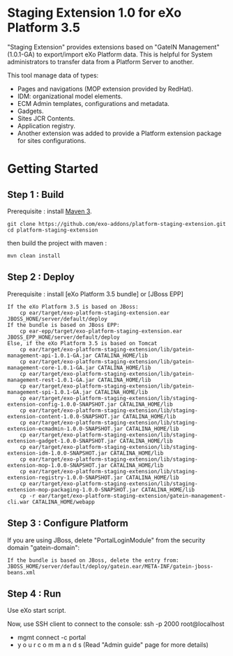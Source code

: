 Staging Extension 1.0
for
eXo Platform 3.5
===================

"Staging Extension" provides extensions based on "GateIN Management" (1.0.1-GA) to export/import eXo Platform data. This is helpful for System administrators to transfer data from a Platform Server to another.

This tool manage data of types:
* Pages and navigations (MOP extension provided by RedHat).
* IDM: organizational model elements.
* ECM Admin templates, configurations and metadata.
* Gadgets.
* Sites JCR Contents.
* Application registry.
* Another extension was added to provide a Platform extension package for sites configurations.

Getting Started
===============

Step 1 :  Build 
----------------

Prerequisite : install [Maven 3](http://maven.apache.org/download.html).

    git clone https://github.com/exo-addons/platform-staging-extension.git
    cd platform-staging-extension

then build the project with maven :

    mvn clean install

Step 2 : Deploy 
---------------

Prerequisite : install [eXo Platform 3.5 bundle] or [JBoss EPP]

	If the eXo Platform 3.5 is based on JBoss:
		cp ear/target/exo-platform-staging-extension.ear JBOSS_HONE/server/default/deploy
	If the bundle is based on JBoss EPP:
		cp ear-epp/target/exo-platform-staging-extension.ear JBOSS_EPP_HONE/server/default/deploy
	Else, if the eXo Platform 3.5 is based on Tomcat
		cp ear/target/exo-platform-staging-extension/lib/gatein-management-api-1.0.1-GA.jar CATALINA_HOME/lib
		cp ear/target/exo-platform-staging-extension/lib/gatein-management-core-1.0.1-GA.jar CATALINA_HOME/lib
		cp ear/target/exo-platform-staging-extension/lib/gatein-management-rest-1.0.1-GA.jar CATALINA_HOME/lib
		cp ear/target/exo-platform-staging-extension/lib/gatein-management-spi-1.0.1-GA.jar CATALINA_HOME/lib
		cp ear/target/exo-platform-staging-extension/lib/staging-extension-config-1.0.0-SNAPSHOT.jar CATALINA_HOME/lib
		cp ear/target/exo-platform-staging-extension/lib/staging-extension-content-1.0.0-SNAPSHOT.jar CATALINA_HOME/lib
		cp ear/target/exo-platform-staging-extension/lib/staging-extension-ecmadmin-1.0.0-SNAPSHOT.jar CATALINA_HOME/lib
		cp ear/target/exo-platform-staging-extension/lib/staging-extension-gadget-1.0.0-SNAPSHOT.jar CATALINA_HOME/lib
		cp ear/target/exo-platform-staging-extension/lib/staging-extension-idm-1.0.0-SNAPSHOT.jar CATALINA_HOME/lib
		cp ear/target/exo-platform-staging-extension/lib/staging-extension-mop-1.0.0-SNAPSHOT.jar CATALINA_HOME/lib
		cp ear/target/exo-platform-staging-extension/lib/staging-extension-registry-1.0.0-SNAPSHOT.jar CATALINA_HOME/lib
		cp ear/target/exo-platform-staging-extension/lib/staging-extension-mop-packaging-1.0.0-SNAPSHOT.jar CATALINA_HOME/lib
		cp -r ear/target/exo-platform-staging-extension/gatein-management-cli.war CATALINA_HOME/webapp

Step 3 : Configure Platform
----------------------------

If you are using JBoss, delete "PortalLoginModule" from the security domain "gatein-domain":

	If the bundle is based on JBoss, delete the entry from:
	JBOSS_HOME/server/default/deploy/gatein.ear/META-INF/gatein-jboss-beans.xml

Step 4 : Run
------------

Use eXo start script.

Now, use SSH client to connect to the console:
 ssh -p 2000 root@localhost
 *  mgmt connect -c portal
 *  y o u r  c o m m a n d s (Read "Admin guide" page for more details)